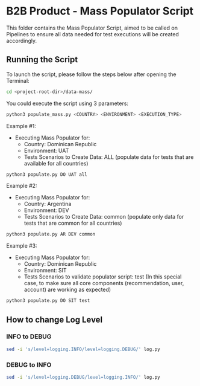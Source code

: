 # B2B Product - Mass Populator Script

This folder contains the Mass Populator Script, aimed to be called on Pipelines to ensure all data needed for test executions will be created accordingly.

## Running the Script

To launch the script, please follow the steps below after opening the Terminal:

```sh
cd <project-root-dir>/data-mass/
```

You could execute the script using 3 parameters:

```sh
python3 populate_mass.py <COUNTRY> <ENVIRONMENT> <EXECUTION_TYPE>
```

Example #1:

- Executing Mass Populator for:
  - Country: Dominican Republic
  - Environment: UAT
  - Tests Scenarios to Create Data: ALL (populate data for tests that are available for all countries)

```sh
python3 populate.py DO UAT all
```

Example #2:

- Executing Mass Populator for:
  - Country: Argentina
  - Environment: DEV
  - Tests Scenarios to Create Data: common (populate only data for tests that are common for all countries)

```sh
python3 populate.py AR DEV common
```

Example #3:

- Executing Mass Populator for:
  - Country: Dominican Republic
  - Environment: SIT
  - Tests Scenarios to validate populator script: test (In this special case, to make sure all core components (recommendation, user, account) are working as expected)

```sh
python3 populate.py DO SIT test
```

## How to change Log Level

### INFO to DEBUG

```sh
sed -i 's/level=logging.INFO/level=logging.DEBUG/' log.py
```

### DEBUG to INFO

```sh
sed -i 's/level=logging.DEBUG/level=logging.INFO/' log.py
```
